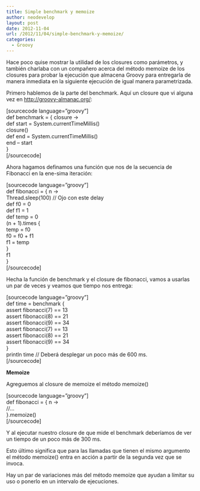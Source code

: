 ```yaml
---
title: Simple benchmark y memoize
author: neodevelop
layout: post
date: 2012-11-04
url: /2012/11/04/simple-benchmark-y-memoize/
categories:
  - Groovy
---
```

Hace poco quise mostrar la utilidad de los closures como parámetros, y también charlaba con un compañero acerca del método memoize de los closures para probar la ejecución que almacena Groovy para entregarla de manera inmediata en la siguiente ejecución de igual manera parametrizada.

Primero hablemos de la parte del benchmark. Aquí un closure que vi alguna vez en http://groovy-almanac.org/:

[sourcecode language=&#8221;groovy&#8221;]  
def benchmark = { closure ->  
def start = System.currentTimeMillis()  
closure()  
def end = System.currentTimeMillis()  
end &#8211; start  
}  
[/sourcecode]

Ahora hagamos definamos una función que nos de la secuencia de Fibonacci en la ene-sima iteración:

[sourcecode language=&#8221;groovy&#8221;]  
def fibonacci = { n ->  
Thread.sleep(100) // Ojo con este delay  
def f0 = 0  
def f1 = 1  
def temp = 0  
(n + 1).times {  
temp = f0  
f0 = f0 + f1  
f1 = temp  
}  
f1  
}  
[/sourcecode]

Hecha la función de benchmark y el closure de fibonacci, vamos a usarlas un par de veces y veamos que tiempo nos entrega:

[sourcecode language=&#8221;groovy&#8221;]  
def time = benchmark {  
assert fibonacci(7) == 13  
assert fibonacci(8) == 21  
assert fibonacci(9) == 34  
assert fibonacci(7) == 13  
assert fibonacci(8) == 21  
assert fibonacci(9) == 34  
}  
println time // Deberá desplegar un poco más de 600 ms.  
[/sourcecode]

**Memoize**

Agreguemos al closure de memoize el método memoize()

[sourcecode language=&#8221;groovy&#8221;]  
def fibonacci = { n ->  
//&#8230;  
}.memoize()  
[/sourcecode]

Y al ejecutar nuestro closure de que mide el benchmark deberíamos de ver un tiempo de un poco más de 300 ms.

Esto último significa que para las llamadas que tienen el mismo argumento el método memoize() entra en acción a partir de la segunda vez que se invoca.

Hay un par de variaciones más del método memoize que ayudan a límitar su uso o ponerlo en un intervalo de ejecuciones.